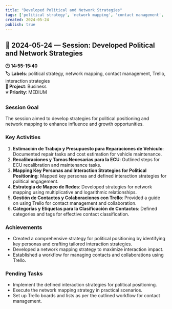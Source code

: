 ```yaml
---
title: "Developed Political and Network Strategies"
tags: ['political strategy', 'network mapping', 'contact management', 'Trello', 'interaction strategies']
created: 2024-05-24
publish: true
---
```


## 📅 2024-05-24 — Session: Developed Political and Network Strategies

**🕒 14:55–15:40**  
**🏷️ Labels**: political strategy, network mapping, contact management, Trello, interaction strategies  
**📂 Project**: Business  
**⭐ Priority**: MEDIUM  


### Session Goal
The session aimed to develop strategies for political positioning and network mapping to enhance influence and growth opportunities.

### Key Activities
1. **Estimación de Trabajo y Presupuesto para Reparaciones de Vehículo**: Documented repair tasks and cost estimation for vehicle maintenance.
2. **Recalibraciones y Tareas Necesarias para la ECU**: Outlined steps for ECU recalibration and maintenance tasks.
3. **Mapping Key Personas and Interaction Strategies for Political Positioning**: Mapped key personas and defined interaction strategies for political engagement.
4. **Estrategia de Mapeo de Redes**: Developed strategies for network mapping using multiplicative and logarithmic relationships.
5. **Gestión de Contactos y Colaboraciones con Trello**: Provided a guide on using Trello for contact management and collaboration.
6. **Categorías y Etiquetas para la Clasificación de Contactos**: Defined categories and tags for effective contact classification.

### Achievements
- Created a comprehensive strategy for political positioning by identifying key personas and crafting tailored interaction strategies.
- Developed a network mapping strategy to maximize interaction impact.
- Established a workflow for managing contacts and collaborations using Trello.

### Pending Tasks
- Implement the defined interaction strategies for political positioning.
- Execute the network mapping strategy in practical scenarios.
- Set up Trello boards and lists as per the outlined workflow for contact management.
